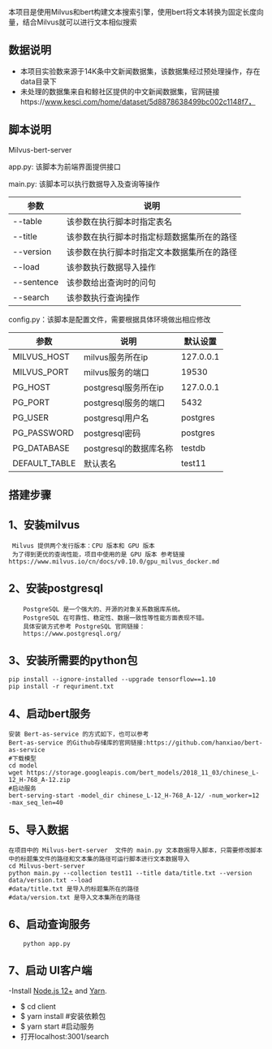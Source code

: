 本项目是使用Milvus和bert构建文本搜索引擎，使用bert将文本转换为固定长度向量，结合Milvus就可以进行文本相似搜索

## 数据说明

- 本项目实验数来源于14K条中文新闻数据集，该数据集经过预处理操作，存在data目录下
- 未处理的数据集来自和鲸社区提供的中文新闻数据集，官网链接https://www.kesci.com/home/dataset/5d8878638499bc002c1148f7，

## 脚本说明

Milvus-bert-server

app.py: 该脚本为前端界面提供接口

main.py: 该脚本可以执行数据导入及查询等操作

| 参数       | 说明                                       |
| ---------- | ------------------------------------------ |
| --table    | 该参数在执行脚本时指定表名                 |
| --title    | 该参数在执行脚本时指定标题数据集所在的路径 |
| --version  | 该参数在执行脚本时指定文本数据集所在的路径 |
| --load     | 该参数执行数据导入操作                     |
| --sentence | 该参数给出查询时的问句                     |
| --search   | 该参数执行查询操作                         |

config.py：该脚本是配置文件，需要根据具体环境做出相应修改

| 参数          | 说明                   | 默认设置  |
| ------------- | ---------------------- | --------- |
| MILVUS_HOST   | milvus服务所在ip       | 127.0.0.1 |
| MILVUS_PORT   | milvus服务的端口       | 19530     |
| PG_HOST       | postgresql服务所在ip   | 127.0.0.1 |
| PG_PORT       | postgresql服务的端口   | 5432      |
| PG_USER       | postgresql用户名       | postgres  |
| PG_PASSWORD   | postgresql密码         | postgres  |
| PG_DATABASE   | postgresql的数据库名称 | testdb    |
| DEFAULT_TABLE | 默认表名               | test11    |

## 搭建步骤

1、安装milvus
-------------------
     Milvus 提供两个发行版本：CPU 版本和 GPU 版本
     为了得到更优的查询性能，项目中使用的是 GPU 版本 参考链接
    https://www.milvus.io/cn/docs/v0.10.0/gpu_milvus_docker.md

2、安装postgresql
-------------------------
        PostgreSQL 是一个强大的、开源的对象关系数据库系统。
        PostgreSQL 在可靠性、稳定性、数据一致性等性能方面表现不错。
        具体安装方式参考 PostgreSQL 官网链接：               
        https://www.postgresql.org/

3、安装所需要的python包
-------------------------------------
    pip install --ignore-installed --upgrade tensorflow==1.10
    pip install -r requriment.txt

4、启动bert服务
---------------------
    安装 Bert-as-service 的方式如下，也可以参考 
    Bert-as-service 的Github存储库的官网链接:https://github.com/hanxiao/bert-as-service
    #下载模型
    cd model
    wget https://storage.googleapis.com/bert_models/2018_11_03/chinese_L-12_H-768_A-12.zip
    #启动服务
    bert-serving-start -model_dir chinese_L-12_H-768_A-12/ -num_worker=12 -max_seq_len=40

5、导入数据
-----------------
    在项目中的 Milvus-bert-server  文件的 main.py 文本数据导入脚本，只需要修改脚本中的标题集文件的路径和文本集的路径可运行脚本进行文本数据导入
    cd Milvus-bert-server
    python main.py --collection test11 --title data/title.txt --version data/version.txt --load
    #data/title.txt 是导入的标题集所在的路径
    #data/version.txt 是导入文本集所在的路径

6、启动查询服务
---------------------
        python app.py

 
7、启动 UI客户端
----------------------  
   -Install  [Node.js 12+](https://nodejs.org/en/download/) and [Yarn](https://classic.yarnpkg.com/en/docs/install/).
   - $ cd client
   - $ yarn install #安装依赖包
   - $ yarn start    #启动服务
   -  打开localhost:3001/search
   
